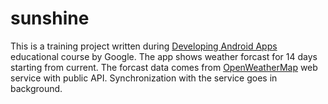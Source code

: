 sunshine
========

This is a training project written during [Developing Android Apps](https://www.udacity.com/course/ud853)
educational course by Google. The app shows weather forcast for 14 days starting from current.
The forcast data comes from [OpenWeatherMap](http://www.openweathermap.org) web service with public API.
Synchronization with the service goes in background.
